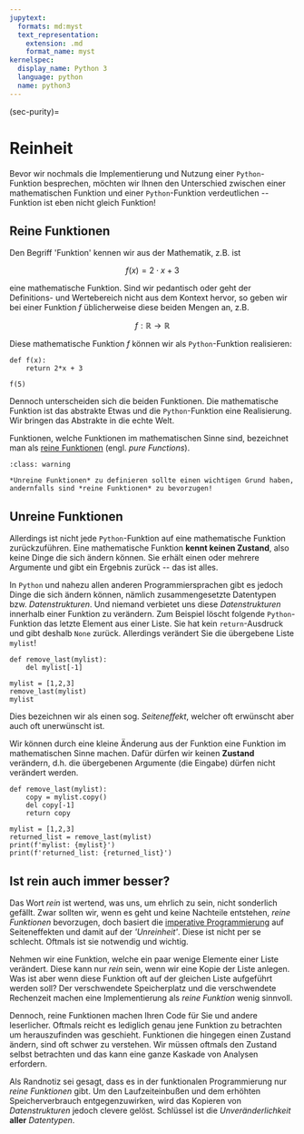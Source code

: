```yaml
---
jupytext:
  formats: md:myst
  text_representation:
    extension: .md
    format_name: myst
kernelspec:
  display_name: Python 3
  language: python
  name: python3
---
```


(sec-purity)=
# Reinheit

Bevor wir nochmals die Implementierung und Nutzung einer ``Python``-Funktion besprechen, möchten wir Ihnen den Unterschied zwischen einer mathematischen Funktion und einer ``Python``-Funktion verdeutlichen -- Funktion ist eben nicht gleich Funktion!

## Reine Funktionen

Den Begriff 'Funktion' kennen wir aus der Mathematik, z.B. ist 

$$f(x) = 2 \cdot x + 3$$

eine mathematische Funktion.
Sind wir pedantisch oder geht der Definitions- und Wertebereich nicht aus dem Kontext hervor, so geben wir bei einer Funktion $f$ üblicherweise diese beiden Mengen an, z.B.

$$f : \mathbb{R} \rightarrow \mathbb{R}$$

Diese mathematische Funktion $f$ können wir als ``Python``-Funktion realisieren:

```{code-cell} python3
def f(x):
    return 2*x + 3

f(5)
```

Dennoch unterscheiden sich die beiden Funktionen.
Die mathematische Funktion ist das abstrakte Etwas und die ``Python``-Funktion eine Realisierung.
Wir bringen das Abstrakte in die echte Welt.

Funktionen, welche Funktionen im mathematischen Sinne sind, bezeichnet man als [reine Funktionen](def-pure-function) (engl. *pure Functions*).

```{admonition} Reine Funktionen
:class: warning

*Unreine Funktionen* zu definieren sollte einen wichtigen Grund haben, andernfalls sind *reine Funktionen* zu bevorzugen! 
```

## Unreine Funktionen

Allerdings ist nicht jede ``Python``-Funktion auf eine mathematische Funktion zurückzuführen.
Eine mathematische Funktion **kennt keinen Zustand**, also keine Dinge die sich ändern können.
Sie erhält einen oder mehrere Argumente und gibt ein Ergebnis zurück -- das ist alles.

In ``Python`` und nahezu allen anderen Programmiersprachen gibt es jedoch Dinge die sich ändern können, nämlich zusammengesetzte Datentypen bzw. *Datenstrukturen*.
Und niemand verbietet uns diese *Datenstrukturen* innerhalb einer Funktion zu verändern.
Zum Beispiel löscht folgende ``Python``-Funktion das letzte Element aus einer Liste.
Sie hat kein ``return``-Ausdruck und gibt deshalb ``None`` zurück.
Allerdings verändert Sie die übergebene Liste ``mylist``!

```{code-cell} python3
def remove_last(mylist):
    del mylist[-1]
    
mylist = [1,2,3]
remove_last(mylist)
mylist
```

Dies bezeichnen wir als einen sog. *Seiteneffekt*, welcher oft erwünscht aber auch oft unerwünscht ist.

Wir können durch eine kleine Änderung aus der Funktion eine Funktion im mathematischen Sinne machen.
Dafür dürfen wir keinen **Zustand** verändern, d.h. die übergebenen Argumente (die Eingabe) dürfen nicht verändert werden.

```{code-cell} python3
def remove_last(mylist):
    copy = mylist.copy()
    del copy[-1]
    return copy
   
mylist = [1,2,3]
returned_list = remove_last(mylist)
print(f'mylist: {mylist}')
print(f'returned_list: {returned_list}')
```

## Ist rein auch immer besser?

Das Wort *rein* ist wertend, was uns, um ehrlich zu sein, nicht sonderlich gefällt.
Zwar sollten wir, wenn es geht und keine Nachteile entstehen, *reine Funktionen* bevorzugen, doch basiert die [imperative Programmierung]() auf Seiteneffekten und damit auf der *'Unreinheit'*.
Diese ist nicht per se schlecht.
Oftmals ist sie notwendig und wichtig.

Nehmen wir eine Funktion, welche ein paar wenige Elemente einer Liste verändert.
Diese kann nur *rein* sein, wenn wir eine Kopie der Liste anlegen.
Was ist aber wenn diese Funktion oft auf der gleichen Liste aufgeführt werden soll?
Der verschwendete Speicherplatz und die verschwendete Rechenzeit machen eine Implementierung als *reine Funktion* wenig sinnvoll.

Dennoch, reine Funktionen machen Ihren Code für Sie und andere leserlicher.
Oftmals reicht es lediglich genau jene Funktion zu betrachten um herauszufinden was geschieht.
Funktionen die hingegen einen Zustand ändern, sind oft schwer zu verstehen.
Wir müssen oftmals den Zustand selbst betrachten und das kann eine ganze Kaskade von Analysen erfordern.

Als Randnotiz sei gesagt, dass es in der funktionalen Programmierung nur *reine Funktionen* gibt.
Um den Laufzeiteinbußen und dem erhöhten Speicherverbrauch entgegenzuwirken, wird das Kopieren von *Datenstrukturen* jedoch clevere gelöst.
Schlüssel ist die *Unveränderlichkeit* **aller** *Datentypen*.